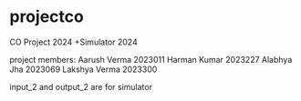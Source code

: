 # projectco
CO Project 2024 +Simulator 2024

project members:
Aarush Verma 2023011
Harman Kumar 2023227
Alabhya Jha 2023069
Lakshya Verma 2023300

input_2 and output_2 are for simulator

